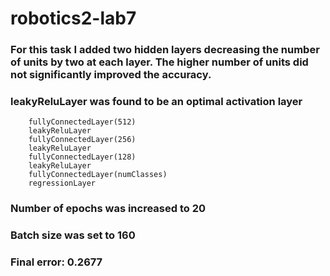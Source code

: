 # robotics2-lab7

### For this task I added two hidden layers decreasing the number of units by two at each layer. The higher number of units did not significantly improved the accuracy. 
### leakyReluLayer was found to be an optimal activation layer
```
    fullyConnectedLayer(512)
    leakyReluLayer
    fullyConnectedLayer(256)
    leakyReluLayer
    fullyConnectedLayer(128)
    leakyReluLayer
    fullyConnectedLayer(numClasses)  
    regressionLayer
```
### Number of epochs was increased to 20
### Batch size was set to 160
### Final error: 0.2677
